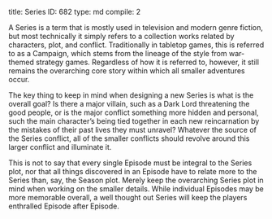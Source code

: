 title:          Series
ID:             682
type:           md
compile:        2



A Series is a term that is mostly used in television and modern genre fiction, but most technically it simply refers to a collection works related by characters, plot, and conflict. Traditionally in tabletop games, this is referred to as a Campaign, which stems from the lineage of the style from war-themed strategy games. Regardless of how it is referred to, however, it still remains the overarching core story within which all smaller adventures occur.

The key thing to keep in mind when designing a new Series is what is the overall goal? Is there a major villain, such as a Dark Lord threatening the good people, or is the major conflict something more hidden and personal, such the main character’s being tied together in each new reincarnation by the mistakes of their past lives they must unravel? Whatever the source of the Series conflict, all of the smaller conflicts should revolve around this larger conflict and illuminate it.

This is not to say that every single Episode must be integral to the Series plot, nor that all things discovered in an Episode have to relate more to the Series than, say, the Season plot. Merely keep the overarching Series plot in mind when working on the smaller details. While individual Episodes may be more memorable overall, a well thought out Series will keep the players enthralled Episode after Episode.